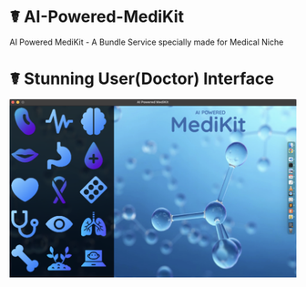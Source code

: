 # ☤ AI-Powered-MediKit
AI Powered MediKit - A Bundle Service specially made for Medical Niche

# ☤ Stunning User(Doctor) Interface
<img src="sample.png" alt="">
